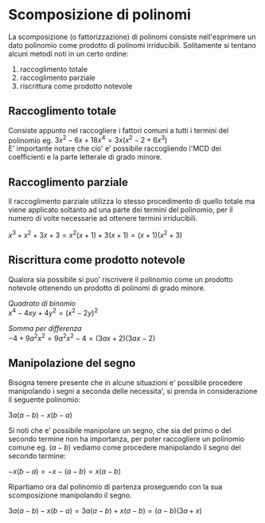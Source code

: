 # Scomposizione di polinomi  

La scomposizione (o fattorizzazione) di polinomi consiste nell'esprimere un dato polinomio come prodotto di polinomi irriducibili. Solitamente si tentano alcuni metodi noti in un certo ordine:  

1. raccoglimento totale
2. raccoglimento parziale
3. riscrittura come prodotto notevole

## Raccoglimento totale  

Consiste appunto nel raccogliere i fattori comuni a tutti i termini del polinomio eg. $3x^2-6x+18x^4 = 3x(x^2-2+6x^3)$  
E' importante notare che cio' e' possibile raccogliendo l'MCD dei coefficienti e la parte letterale di grado minore.  

## Raccoglimento parziale  

Il raccoglimento parziale utilizza lo stesso procedimento di quello totale ma viene applicato soltanto ad una parte dei termini del polinomio, per il numero di volte necessarie ad ottenere termini irriducibili.  

$x^3+x^2+3x+3 = x^2(x+1) + 3(x+1) = (x+1)(x^2+3)$  

## Riscrittura come prodotto notevole  

Qualora sia possibile si puo' riscrivere il polinomio come un prodotto notevole ottenendo un prodotto di polinomi di grado minore.  

*Quadrato di binomio*  
$x^4-4xy+4y^2 = (x^2-2y)^2$    

*Somma per differenza*  
$-4+9a^2x^2 = 9a^2x^2-4= (3ax+2)(3ax-2)$  

## Manipolazione del segno  

Bisogna tenere presente che in alcune situazioni e' possibile procedere manipolando i segni a seconda delle necessita', si prenda in considerazione il seguente polinomio:  

$3a(a-b)-x(b-a)$  

Si noti che e' possibile manipolare un segno, che sia del primo o del secondo termine non ha importanza, per poter raccogliere un polinomio comune eg. $(a - b)$ vediamo come procedere manipolando il segno del secondo termine:  

$-x(b-a) = -x -(a-b) = x(a-b)$  

Ripartiamo ora dal polinomio di partenza proseguendo con la sua scomposizione manipolando il segno.  

$3a(a-b)-x(b-a) = 3a(a-b)+x(a-b) = (a-b)(3a+x)$  



